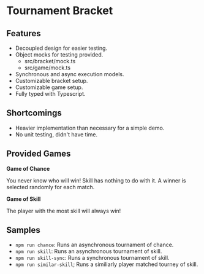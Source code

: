 Tournament Bracket
===================

Features
---------

* Decoupled design for easier testing.
* Object mocks for testing provided.
  - src/bracket/mock.ts
  - src/game/mock.ts
* Synchronous and async execution models.
* Customizable bracket setup.
* Customizable game setup.
* Fully typed with Typescript.

Shortcomings
-------------

* Heavier implementation than necessary for a simple demo.
* No unit testing, didn't have time.

Provided Games
---------------

**Game of Chance**

You never know who will win! Skill has nothing to do with it. A winner is selected randomly for each match.

**Game of Skill**

The player with the most skill will always win!

Samples
-------

* `npm run chance`: Runs an asynchronous tournament of chance.
* `npm run skill`: Runs an asynchronous tournament of skill.
* `npm run skill-sync`: Runs a synchronous tournament of skill.
* `npm run similar-skill`; Runs a similiarly player matched tourney of skill.
